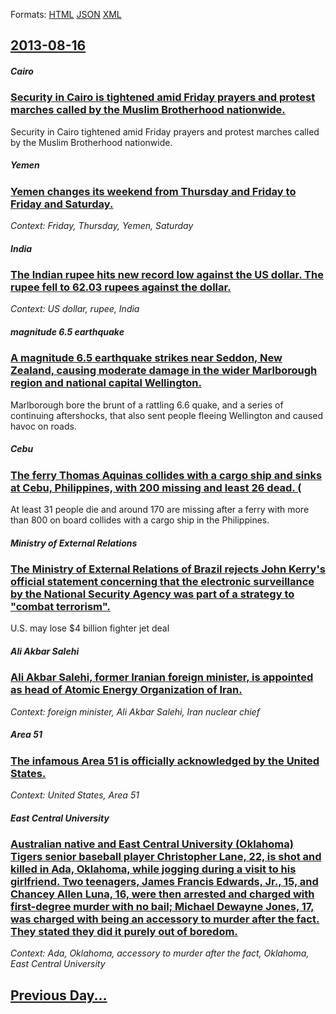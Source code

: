 
Formats: [HTML](2013/08/16/index.html)  [JSON](2013/08/16/index.json)  [XML](2013/08/16/index.xml)  

## [2013-08-16](/news/2013/08/16/index.md)

##### Cairo
### [Security in Cairo is tightened amid Friday prayers and protest marches called by the Muslim Brotherhood nationwide. ](/news/2013/08/16/security-in-cairo-is-tightened-amid-friday-prayers-and-protest-marches-called-by-the-muslim-brotherhood-nationwide.md)
Security in Cairo tightened amid Friday prayers and protest marches called by the Muslim Brotherhood nationwide.

##### Yemen
### [Yemen changes its weekend from Thursday and Friday to Friday and Saturday. ](/news/2013/08/16/yemen-changes-its-weekend-from-thursday-and-friday-to-friday-and-saturday.md)
_Context: Friday, Thursday, Yemen, Saturday_

##### India
### [The Indian rupee hits new record low against the US dollar. The rupee fell to 62.03 rupees against the dollar. ](/news/2013/08/16/the-indian-rupee-hits-new-record-low-against-the-us-dollar-the-rupee-fell-to-62-03-rupees-against-the-dollar.md)
_Context: US dollar, rupee, India_

##### magnitude 6.5 earthquake
### [A magnitude 6.5 earthquake strikes near Seddon, New Zealand, causing moderate damage in the wider Marlborough region and national capital Wellington. ](/news/2013/08/16/a-magnitude-6-5-earthquake-strikes-near-seddon-new-zealand-causing-moderate-damage-in-the-wider-marlborough-region-and-national-capital-we.md)
Marlborough bore the brunt of a rattling 6.6 quake, and a series of continuing aftershocks, that also sent people fleeing Wellington and caused havoc on roads.

##### Cebu
### [The ferry Thomas Aquinas collides with a cargo ship and sinks at Cebu, Philippines, with 200 missing and least 26 dead. (](/news/2013/08/16/the-ferry-thomas-aquinas-collides-with-a-cargo-ship-and-sinks-at-cebu-philippines-with-200-missing-and-least-26-dead.md)
At least 31 people die and around 170 are missing after a ferry with more than 800 on board collides with a cargo ship in the Philippines.

##### Ministry of External Relations
### [The Ministry of External Relations of Brazil rejects John Kerry's official statement concerning that the electronic surveillance by the National Security Agency was part of a strategy to "combat terrorism". ](/news/2013/08/16/the-ministry-of-external-relations-of-brazil-rejects-john-kerrya-s-official-statement-concerning-that-the-electronic-surveillance-by-the-nat.md)
U.S. may lose $4 billion fighter jet deal

##### Ali Akbar Salehi
### [Ali Akbar Salehi, former Iranian foreign minister, is appointed as head of Atomic Energy Organization of Iran. ](/news/2013/08/16/ali-akbar-salehi-former-iranian-foreign-minister-is-appointed-as-head-of-atomic-energy-organization-of-iran.md)
_Context: foreign minister, Ali Akbar Salehi, Iran nuclear chief_

##### Area 51
### [The infamous Area 51 is officially acknowledged by the United States. ](/news/2013/08/16/the-infamous-area-51-is-officially-acknowledged-by-the-united-states.md)
_Context: United States, Area 51_

##### East Central University
### [Australian native and East Central University (Oklahoma) Tigers senior baseball player Christopher Lane, 22, is shot and killed in Ada, Oklahoma, while jogging during a visit to his girlfriend. Two teenagers, James Francis Edwards, Jr., 15, and Chancey Allen Luna, 16, were then arrested and charged with first-degree murder with no bail; Michael Dewayne Jones, 17, was charged with being an accessory to murder after the fact. They stated they did it purely out of boredom. ](/news/2013/08/16/australian-native-and-east-central-university-oklahoma-tigers-senior-baseball-player-christopher-lane-22-is-shot-and-killed-in-ada-okla.md)
_Context: Ada, Oklahoma, accessory to murder after the fact, Oklahoma, East Central University_

## [Previous Day...](/news/2013/08/15/index.md)

